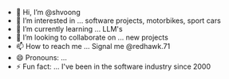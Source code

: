 - 👋 Hi, I’m @shvoong
- 👀 I’m interested in ... software projects, motorbikes, sport cars
- 🌱 I’m currently learning ... LLM's
- 💞️ I’m looking to collaborate on ... new projects
- 📫 How to reach me ... Signal me @redhawk.71
- 😄 Pronouns: ...
- ⚡ Fun fact: ... I've been in the software industry since 2000

<!---
shvoong/shvoong is a ✨ special ✨ repository because its `README.md` (this file) appears on your GitHub profile.
You can click the Preview link to take a look at your changes.
--->
